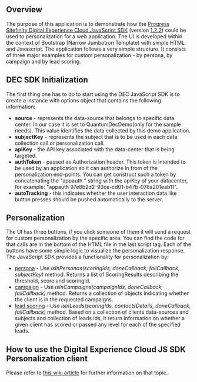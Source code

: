 ## Overview
The purpose of this application is to demonstrate how the [Progress Sitefinity Digital Experience Cloud JavaScript SDK](http://docs.sitefinity.com/dec/leverage-the-javascript-sdk-to-capture-client-side-behavior) (version [1.2.2](https://decsitefinitycdn.blob.core.windows.net/sdk/telerik-dec-client.min.1.2.2.js)) could be used to personalization for a web application. The UI is developed within the context of Bootstrap (Narrow Jumbotron Template) with simple HTML and Javascript. The application follows a very simple structure. It consists of three major examples for custom personalization - by persona, by campaign and by lead scoring.

## DEC SDK Initialization
The first thing one has to do to start using the DEC JavaScript SDK is to create a instance with options object that contains the following information:
- **source** - represents the data-source that belongs to specific data center. In our case it is set to QuantumDecDemo(only for the sample needs). This value identifies the data collected by this demo application.
- **subjectKey** - represents the subject that is to be used in each data collection call or personalization call.
- **apiKey** - the API key associated with the data-center that is being targeted. 
- **authToken** - passed as Authorization header. This token is intended to be used by an application so it can authorize in from of the personalization end-points. You can get construct such a token by concatenating the "appauth " string with the apiKey of your datacenter, for example: "appauth 97e8b2d2-93ce-cd01-b47b-076a201eab11".
- **autoTracking** - this indicates whether the user interaction data like button presses should be pushed automatically to the server.

## Personalization
The UI has three buttons, if you click someone of them it will send a request for custom personalization by the specific area. You can find the code for that calls are in the bottom of the HTML file in the last script tag. Each of the buttons have some simple logic to visualize the personalization response. 
The JavaScript SDK provides a functionality for personalization by:
- [persona](http://docs.sitefinity.com/dec/personas-profile-your-audience) - Use _isInPersonas(scoringIds, doneCallback, failCallback, subjectKey)_ method. Returns a list of ScoringResults describing the threshold, score and scoringId.
- [campaign](http://docs.sitefinity.com/dec/campaigns-define-and-track) - Use _isInCampaigns(campaignIds, doneCallback, failCallback)_ method. Returns a collection of objects indicating whether the client is in the requested campaigns.
- [lead scoring](http://docs.sitefinity.com/dec/lead-scoring-align-marketing-and-sales) - Use _isInLeads(scoringIds, contactsDetails, doneCallback, failCallback)_ method. Based on a collection of clients data-sources and subjects and collection of leads ids, it return information on whether a given client has scored or passed any level for each of the specified leads.

## How to use the Digital Experience Cloud JS SDK Personalization client
Please refer to [this wiki article](https://github.com/Sitefinity/dec-samples/wiki/DEC-JS-SDK-Personalization-Client) for further information on that topic. 